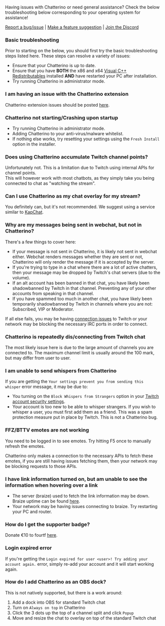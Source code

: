 Having issues with Chatterino or need general assistance? Check the below troubleshooting below corresponding to your operating system for assistance!

[Report a bug/issue](https://github.com/Chatterino/chatterino2/issues/new?assignees=&labels=bug%2C+needs+triage&template=bug_report.md&title=) | [Make a feature suggestion](https://github.com/Chatterino/chatterino2/issues/new?assignees=&labels=enhancement%2C+needs+triage&template=feature-suggestion.md&title=) | [Join the Discord](https://discord.gg/3vmJRwy)

### Basic troubleshooting
Prior to starting on the below, you should first try the basic troubleshooting steps listed here. These steps can resolve a variety of issues:

- Ensure that your Chatterino is up to date.
- Ensure that you have **BOTH** the x86 and x64 [Visual C++ Redistributables](Resources.md#visual-c-redistributables) installed **AND** have restarted your PC after installation.
- Try running Chatterino in administrator mode.

### I am having an issue with the Chatterino extension
Chatterino extension issues should be posted [here](https://github.com/Chatterino/chatterino-browser-ext/issues/new).

### Chatterino not starting/Crashing upon startup
- Try running Chatterino in administrator mode.
- Adding Chatterino to your anti-virus/malware whitelist.
- If nothing else works, try resetting your settings using the `Fresh Install` option in the installer.

### Does using Chatterino accumulate Twitch channel points?
Unfortunately not. This is a limitation due to Twitch using internal APIs for channel points.<br>
This will however work with most chatbots, as they simply take you being connected to chat as "watching the stream".

### Can I use Chatterino as my chat overlay for my stream?
You definitely can, but it's not recommended. We suggest using a service similar to [KapChat](https://nightdev.com/kapchat).

### Why are my messages being sent in webchat, but not in Chatterino?
There's a few things to cover here:

- If your message is not sent in Chatterino, it is likely not sent in webchat either. Webchat renders messages whether they are sent or not, Chatterino will only render the message if it is accepted by the server.
- If you're trying to type in a chat where there are a lot of active chatters, then your message may be dropped by Twitch's chat servers (due to the volume).
- If an alt account has been banned in that chat, you have likely been shadowbanned by Twitch in that channel. Preventing any of your other accounts from speaking in that channel.
- If you have spammed too much in another chat, you have likely been temporarily shadowbanned by Twitch in channels where you are not: Subscribed, VIP or Moderator.

If all else fails, you may be having [connection issues](#chatterino-is-failing-to-connect-to-chat) to Twitch or your network may be blocking the necessary IRC ports in order to connect.

<!--### Chatterino is failing to connect to chat-->

### Chatterino is repeatedly dis/connecting from Twitch chat
The most likely issue here is due to the large amount of channels you are connected to. The maximum channel limit is usually around the 100 mark, but may differ from user to user.

### I am unable to send whispers from Chatterino
If you are getting the `Your settings prevent you from sending this whisper` error message, it may be due to:

- You turning on the `Block Whispers from Strangers` option in your [Twitch account security settings](https://www.twitch.tv/settings/security).
- Your account is too new to be able to whisper strangers. If you wish to whisper a user, you must first add them as a friend. This was a spam protection measure put in place by Twitch. This is not a Chatterino bug.

### FFZ/BTTV emotes are not working
You need to be logged in to see emotes.
Try hitting F5 once to manually refresh the emotes.

Chatterino only makes a connection to the necessary APIs to fetch these emotes, if you are still having issues fetching them, then your network may be blocking requests to those APIs.

### I have link information turned on, but am unable to see the information when hovering over a link
- The server (braize) used to fetch the link information may be down. Braize uptime can be found [here](https://braize.pajlada.com/chatterino/health/uptime).
- Your network may be having issues connecting to braize. Try restarting your PC and router.

### How do I get the supporter badge?
Donate €10 to fourtf [here](https://streamelements.com/fourtf/tip).

### Login expired error
If you're getting the `Login expired for user <user>! Try adding your account again.` error, simply re-add your account and it will start working again.

### How do I add Chatterino as an OBS dock?
This is not natively supported, but there is a work around:

1. Add a dock into OBS for standard Twitch chat
2. Turn on `Always on top` in Chatterino
3. Click the 3 dots up the top of a channel split and click `Popup`
4. Move and resize the chat to overlay on top of the standard Twitch chat
